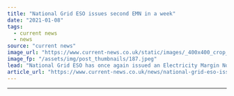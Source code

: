 ```yaml
---
title: "National Grid ESO issues second EMN in a week"
date: "2021-01-08"
tags: 
  - current news
  - news
source: "current news"
image_url: "https://www.current-news.co.uk/static/images/_400x400_crop_center-center/Control-Room-credit-National-Grid.jpeg"
image_fp: "/assets/img/post_thumbnails/187.jpeg"
lead: "​National Grid ESO has once again issued an Electricity Margin Notice (EMN), its second this week and fifth this winter."
article_url: "https://www.current-news.co.uk/news/national-grid-eso-issues-second-emn-in-a-week?utm_source=rss-feeds&utm_medium=rss&utm_campaign=rss"
---
```


---
